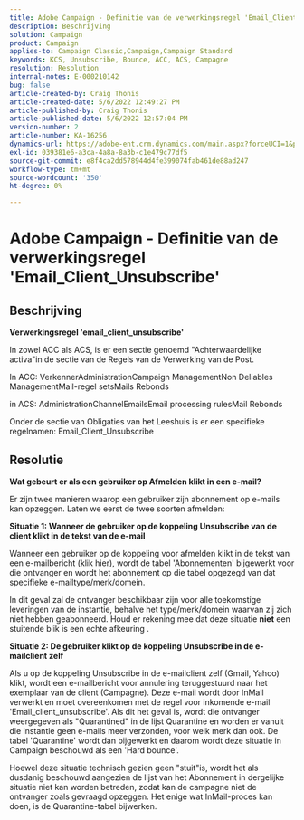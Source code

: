 ```yaml
---
title: Adobe Campaign - Definitie van de verwerkingsregel 'Email_Client_Unsubscribe'
description: Beschrijving
solution: Campaign
product: Campaign
applies-to: Campaign Classic,Campaign,Campaign Standard
keywords: KCS, Unsubscribe, Bounce, ACC, ACS, Campagne
resolution: Resolution
internal-notes: E-000210142
bug: false
article-created-by: Craig Thonis
article-created-date: 5/6/2022 12:49:27 PM
article-published-by: Craig Thonis
article-published-date: 5/6/2022 12:57:04 PM
version-number: 2
article-number: KA-16256
dynamics-url: https://adobe-ent.crm.dynamics.com/main.aspx?forceUCI=1&pagetype=entityrecord&etn=knowledgearticle&id=95ff1df6-3acd-ec11-a7b5-6045bd00d4f5
exl-id: 039381e6-a3ca-4a8a-8a3b-c1e479c77df5
source-git-commit: e8f4ca2dd578944d4fe399074fab461de88ad247
workflow-type: tm+mt
source-wordcount: '350'
ht-degree: 0%

---
```


# Adobe Campaign - Definitie van de verwerkingsregel &#39;Email_Client_Unsubscribe&#39;

## Beschrijving


<b>Verwerkingsregel &#39;email_client_unsubscribe&#39;</b>

In zowel ACC als ACS, is er een sectie genoemd &quot;Achterwaardelijke activa&quot;in de sectie van de Regels van de Verwerking van de Post.

In ACC: VerkennerAdministrationCampaign ManagementNon Deliables ManagementMail-regel setsMails Rebonds

in ACS: AdministrationChannelEmailsEmail processing rulesMail Rebonds

Onder de sectie van Obligaties van het Leeshuis is er een specifieke regelnamen: Email_Client_Unsubscribe


## Resolutie


<b>Wat gebeurt er als een gebruiker op Afmelden klikt in een e-mail?</b>

Er zijn twee manieren waarop een gebruiker zijn abonnement op e-mails kan opzeggen. Laten we eerst de twee soorten afmelden:

<b>Situatie 1: Wanneer de gebruiker op de koppeling Unsubscribe van de client klikt in de tekst van de e-mail</b>

Wanneer een gebruiker op de koppeling voor afmelden klikt in de tekst van een e-mailbericht (klik hier), wordt de tabel &#39;Abonnementen&#39; bijgewerkt voor die ontvanger en wordt het abonnement op die tabel opgezegd van dat specifieke e-mailtype/merk/domein.

In dit geval zal de ontvanger beschikbaar zijn voor alle toekomstige leveringen van de instantie, behalve het type/merk/domein waarvan zij zich niet hebben geabonneerd. Houd er rekening mee dat deze situatie <b>niet</b> een stuitende blik is een echte afkeuring .

<b>Situatie 2: De gebruiker klikt op de koppeling Unsubscribe in de e-mailclient zelf</b>

Als u op de koppeling Unsubscribe in de e-mailclient zelf (Gmail, Yahoo) klikt, wordt een e-mailbericht voor annulering teruggestuurd naar het exemplaar van de client (Campagne). Deze e-mail wordt door InMail verwerkt en moet overeenkomen met de regel voor inkomende e-mail &#39;Email_client_unsubscribe&#39;. Als dit het geval is, wordt die ontvanger weergegeven als &quot;Quarantined&quot; in de lijst Quarantine en worden er vanuit die instantie geen e-mails meer verzonden, voor welk merk dan ook. De tabel &#39;Quarantine&#39; wordt dan bijgewerkt en daarom wordt deze situatie in Campaign beschouwd als een &#39;Hard bounce&#39;.

Hoewel deze situatie technisch gezien geen &quot;stuit&quot;is, wordt het als dusdanig beschouwd aangezien de lijst van het Abonnement in dergelijke situatie niet kan worden betreden, zodat kan de campagne niet de ontvanger zoals gevraagd opzeggen. Het enige wat InMail-proces kan doen, is de Quarantine-tabel bijwerken.
